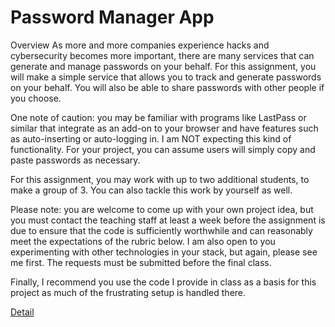 # Password Manager App

Overview
As more and more companies experience hacks and cybersecurity becomes more important, there are many services that can generate and manage passwords on your behalf. For this assignment, you will make a simple service that allows you to track and generate passwords on your behalf. You will also be able to share passwords with other people if you choose.

One note of caution: you may be familiar with programs like LastPass or similar that integrate as an add-on to your browser and have features such as auto-inserting or auto-logging in. I am NOT expecting this kind of functionality. For your project, you can assume users will simply copy and paste passwords as necessary.

For this assignment, you may work with up to two additional students, to make a group of 3. You can also tackle this work by yourself as well.

Please note: you are welcome to come up with your own project idea, but you must contact the teaching staff at least a week before the assignment is due to ensure that the code is sufficiently worthwhile and can reasonably meet the expectations of the rubric below. I am also open to you experimenting with other technologies in your stack, but again, please see me first. The requests must be submitted before the final class.

Finally, I recommend you use the code I provide in class as a basis for this project as much of the frustrating setup is handled there.

[Detail](https://docs.google.com/document/d/1-Hv3I8wPiKj9efS1KT1cmTXNpJHPmB8L2riwjtah5P0/edit#heading=h.o0n1k5xgtw9q)
